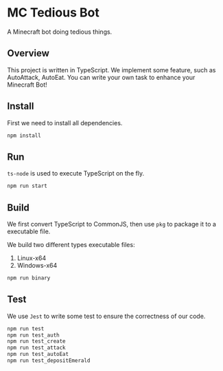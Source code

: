 # MC Tedious Bot

A Minecraft bot doing tedious things.

## Overview

This project is written in TypeScript. We implement some feature, such as AutoAttack, AutoEat. You can write your own task to enhance your Minecraft Bot!

## Install

First we need to install all dependencies.

```bash
npm install
```

## Run

`ts-node` is used to execute TypeScript on the fly.

```bash
npm run start
```

## Build

We first convert TypeScript to CommonJS, then use `pkg` to package it to a executable file.

We build two different types executable files:

1. Linux-x64
2. Windows-x64

```bash
npm run binary
```

## Test

We use `Jest` to write some test to ensure the correctness of our code.

```bash
npm run test
npm run test_auth
npm run test_create
npm run test_attack
npm run test_autoEat
npm run test_depositEmerald
```
